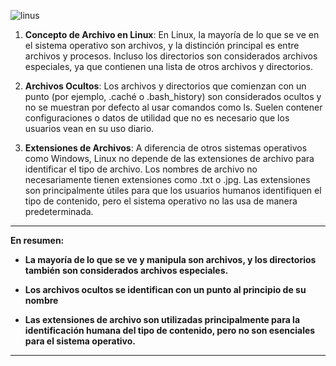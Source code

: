 ![linus](https://softwarelab.org/wp-content/uploads/Linux.jpg)


1. **Concepto de Archivo en Linux**: En Linux, la mayoría de lo que se ve en el sistema operativo son archivos, y la distinción principal es entre archivos y procesos. Incluso los directorios son considerados archivos especiales, ya que contienen una lista de otros archivos y directorios.

2. **Archivos Ocultos**: Los archivos y directorios que comienzan con un punto (por ejemplo, .caché o .bash_history) son considerados ocultos y no se muestran por defecto al usar comandos como ls. Suelen contener configuraciones o datos de utilidad que no es necesario que los usuarios vean en su uso diario.

3. **Extensiones de Archivos**: A diferencia de otros sistemas operativos como Windows, Linux no depende de las extensiones de archivo para identificar el tipo de archivo. Los nombres de archivo no necesariamente tienen extensiones como .txt o .jpg. Las extensiones son principalmente útiles para que los usuarios humanos identifiquen el tipo de contenido, pero el sistema operativo no las usa de manera predeterminada.

***

**En resumen:** 

* **La mayoría de lo que se ve y manipula son archivos, y los directorios también son considerados archivos especiales.**

* **Los archivos ocultos se identifican con un punto al principio de su nombre**

* **Las extensiones de archivo son utilizadas principalmente para la identificación humana del tipo de contenido, pero no son esenciales para el sistema operativo.**

***